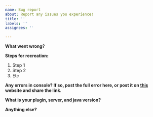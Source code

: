 ```yaml
---
name: Bug report
about: Report any issues you experience!
title: ''
labels: ''
assignees: ''

---
```


**What went wrong?**
 
**Steps for recreation:**
 1. Step 1
 2. Step 2
 3. Etc
 
**Any errors in console? If so, post the full error here, or post it on [this](https://mclo.gs/) website and share the link.**
 
**What is your plugin, server, and java version?**
 
**Anything else?**
